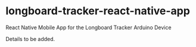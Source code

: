 # longboard-tracker-react-native-app
React Native Mobile App for the Longboard Tracker Arduino Device

Details to be added.
